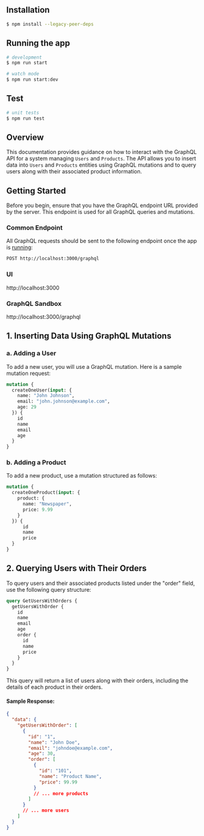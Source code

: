 ## Installation

```bash
$ npm install --legacy-peer-deps
```

## Running the app

```bash
# development
$ npm run start

# watch mode
$ npm run start:dev
```

## Test

```bash
# unit tests
$ npm run test
```

## Overview

This documentation provides guidance on how to interact with the GraphQL API for a system managing `Users` and `Products`. The API allows you to insert data into `Users` and `Products` entities using GraphQL mutations and to query users along with their associated product information.

## Getting Started

Before you begin, ensure that you have the GraphQL endpoint URL provided by the server. This endpoint is used for all GraphQL queries and mutations.

### Common Endpoint

All GraphQL requests should be sent to the following endpoint once the app is [running](#running-the-app):

```bash
POST http://localhost:3000/graphql
```

### UI
http://localhost:3000


### GraphQL Sandbox
http://localhost:3000/graphql


## 1. Inserting Data Using GraphQL Mutations

### a. Adding a User

To add a new user, you will use a GraphQL mutation. Here is a sample mutation request:

```graphql
mutation {
  createOneUser(input: {
    name: "John Johnson",
    email: "john.johnson@example.com",
    age: 29
  }) {
    id
    name
    email
    age
  }
}

```

### b. Adding a Product

To add a new product, use a mutation structured as follows:

```graphql
mutation {
  createOneProduct(input: {
    product: {
      name: "Newspaper",
      price: 9.99
    }
  }) {
      id
      name
      price
  }
}
```

## 2. Querying Users with Their Orders

To query users and their associated products listed under the "order" field, use the following query structure:

```graphql
query GetUsersWithOrders {
  getUsersWithOrder {
    id
    name
    email
    age
    order {
      id
      name
      price
    }
  }
}
```
This query will return a list of users along with their orders, including the details of each product in their orders.

#### Sample Response:

```json
{
  "data": {
    "getUsersWithOrder": [
      {
        "id": "1",
        "name": "John Doe",
        "email": "johndoe@example.com",
        "age": 30,
        "order": [
          {
            "id": "101",
            "name": "Product Name",
            "price": 99.99
          }
          // ... more products
        ]
      }
      // ... more users
    ]
  }
}
```
